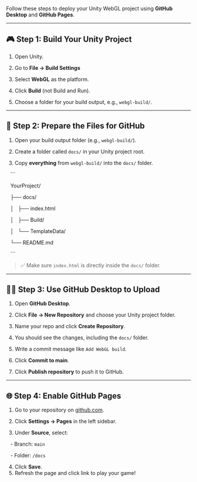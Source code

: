 Follow these steps to deploy your Unity WebGL project using **GitHub Desktop** and **GitHub Pages**.

---

## 🎮 Step 1: Build Your Unity Project

1. Open Unity.

2. Go to **File → Build Settings**

3. Select **WebGL** as the platform.

4. Click **Build** (not Build and Run).

5. Choose a folder for your build output, e.g., `webgl-build/`.


---

## 📁 Step 2: Prepare the Files for GitHub


1. Open your build output folder (e.g., `webgl-build/`).

2. Create a folder called `docs/` in your Unity project root.

3. Copy **everything** from `webgl-build/` into the `docs/` folder.

   ```

   YourProject/

   ├── docs/

   │   ├── index.html

   │   ├── Build/

   │   └── TemplateData/

   └── README.md

   ```


> ✅ Make sure `index.html` is directly inside the `docs/` folder.

---
## 🧑‍💻 Step 3: Use GitHub Desktop to Upload

1. Open **GitHub Desktop**.

2. Click **File → New Repository** and choose your Unity project folder.

3. Name your repo and click **Create Repository**.

4. You should see the changes, including the `docs/` folder.

5. Write a commit message like `Add WebGL build`.

6. Click **Commit to main**.

7. Click **Publish repository** to push it to GitHub.

---

## 🌐 Step 4: Enable GitHub Pages

1. Go to your repository on [github.com](https://github.com).

2. Click **Settings → Pages** in the left sidebar.

3. Under **Source**, select:

   - Branch: `main`

   - Folder: `/docs`

4. Click **Save**.
5. Refresh the page and click link to play your game!





